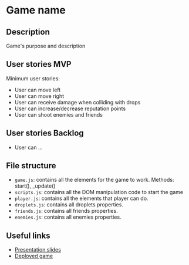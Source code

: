 # Game name

<!-- When you finish, add a nice screenshot of your game -->
<!--[<img src="./img/page.png">]()-->

## Description

Game's purpose and description

## User stories MVP

Minimum user stories:

- User can move left 
- User can move right
- User can receive damage when colliding with drops
- User can increase/decrease reputation points
- User can shoot enemies and friends

## User stories Backlog

- User can ...

## File structure

- <code>game.js</code>: contains all the elements for the game to work. Methods: start(), \_update()
- <code>scripts.js</code>: contains all the DOM manipulation code to start the game
- <code>player.js</code>: contains all the elements that player can do. 
- <code>droplets.js</code>: contains all droplets properties.
- <code>friends.js</code>: contains all friends properties.
- <code>enemies.js</code>: contains all enemies properties.

## Useful links

<!-- When you finish, add these links and commit -->

- [Presentation slides]()
- [Deployed game]()



